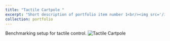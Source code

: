 ```yaml
---
title: "Tactile Cartpole "
excerpt: "Short description of portfolio item number 1<br/><img src='/images/tactile_cartpole_speedup_lowres.gif'>"
collection: portfolio
---
```

Benchmarking setup for tactile control.
![Tactile Cartpole](/images/projects/tactile_cartpole_speedup_lowres.gif)